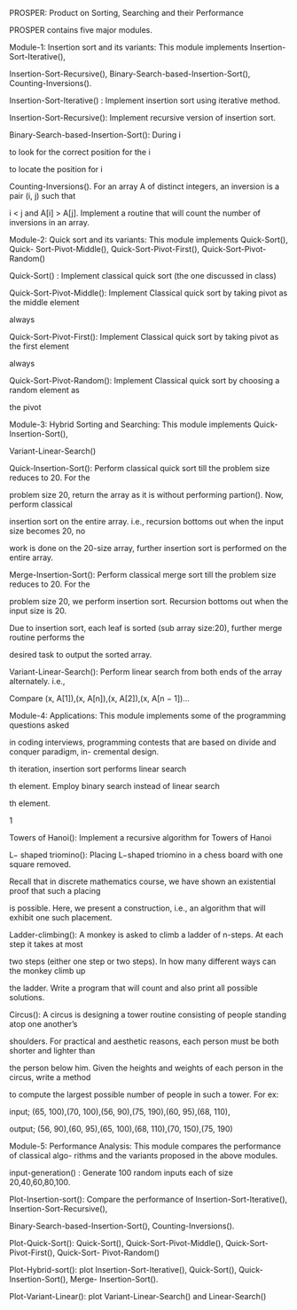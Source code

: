 PROSPER: Product on Sorting, Searching and their Performance


 PROSPER contains five major modules.

Module-1: Insertion sort and its variants: This module implements Insertion-Sort-Iterative(),

Insertion-Sort-Recursive(), Binary-Search-based-Insertion-Sort(), Counting-Inversions().

Insertion-Sort-Iterative() : Implement insertion sort using iterative method.

Insertion-Sort-Recursive(): Implement recursive version of insertion sort.

Binary-Search-based-Insertion-Sort(): During i

to look for the correct position for the i

to locate the position for i

Counting-Inversions(). For an array A of distinct integers, an inversion is a pair (i, j) such that

i < j and A[i] > A[j]. Implement a routine that will count the number of inversions in an array.

Module-2: Quick sort and its variants: This module implements Quick-Sort(), Quick-
Sort-Pivot-Middle(), Quick-Sort-Pivot-First(), Quick-Sort-Pivot-Random()

Quick-Sort() : Implement classical quick sort (the one discussed in class)

Quick-Sort-Pivot-Middle(): Implement Classical quick sort by taking pivot as the middle element

always

Quick-Sort-Pivot-First(): Implement Classical quick sort by taking pivot as the first element

always

Quick-Sort-Pivot-Random(): Implement Classical quick sort by choosing a random element as

the pivot

Module-3: Hybrid Sorting and Searching: This module implements Quick-Insertion-Sort(),

Variant-Linear-Search()

Quick-Insertion-Sort(): Perform classical quick sort till the problem size reduces to 20. For the

problem size 20, return the array as it is without performing partion(). Now, perform classical

insertion sort on the entire array. i.e., recursion bottoms out when the input size becomes 20, no

work is done on the 20-size array, further insertion sort is performed on the entire array.

Merge-Insertion-Sort(): Perform classical merge sort till the problem size reduces to 20. For the

problem size 20, we perform insertion sort. Recursion bottoms out when the input size is 20.

Due to insertion sort, each leaf is sorted (sub array size:20), further merge routine performs the

desired task to output the sorted array.

Variant-Linear-Search(): Perform linear search from both ends of the array alternately. i.e.,

Compare (x, A[1]),(x, A[n]),(x, A[2]),(x, A[n − 1])...

Module-4: Applications: This module implements some of the programming questions asked

in coding interviews, programming contests that are based on divide and conquer paradigm, in-
cremental design.

th iteration, insertion sort performs linear search

th element. Employ binary search instead of linear search

th element.

1

Towers of Hanoi(): Implement a recursive algorithm for Towers of Hanoi

L− shaped triomino(): Placing L−shaped triomino in a chess board with one square removed.

Recall that in discrete mathematics course, we have shown an existential proof that such a placing

is possible. Here, we present a construction, i.e., an algorithm that will exhibit one such placement.

Ladder-climbing(): A monkey is asked to climb a ladder of n-steps. At each step it takes at most

two steps (either one step or two steps). In how many different ways can the monkey climb up

the ladder. Write a program that will count and also print all possible solutions.

Circus(): A circus is designing a tower routine consisting of people standing atop one another’s

shoulders. For practical and aesthetic reasons, each person must be both shorter and lighter than

the person below him. Given the heights and weights of each person in the circus, write a method

to compute the largest possible number of people in such a tower. For ex:

input; (65, 100),(70, 100),(56, 90),(75, 190),(60, 95),(68, 110),

output; (56, 90),(60, 95),(65, 100),(68, 110),(70, 150),(75, 190)

Module-5: Performance Analysis: This module compares the performance of classical algo-
rithms and the variants proposed in the above modules.

input-generation() : Generate 100 random inputs each of size 20,40,60,80,100.

Plot-Insertion-sort(): Compare the performance of Insertion-Sort-Iterative(), Insertion-Sort-Recursive(),

Binary-Search-based-Insertion-Sort(), Counting-Inversions().

Plot-Quick-Sort(): Quick-Sort(), Quick-Sort-Pivot-Middle(), Quick-Sort-Pivot-First(), Quick-Sort-
Pivot-Random()

Plot-Hybrid-sort(): plot Insertion-Sort-Iterative(), Quick-Sort(), Quick-Insertion-Sort(), Merge-
Insertion-Sort().

Plot-Variant-Linear(): plot Variant-Linear-Search() and Linear-Search()
